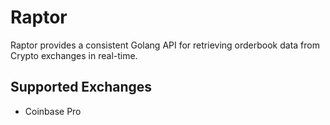 # Raptor
Raptor provides a consistent Golang API for retrieving orderbook data from Crypto exchanges in real-time.

## Supported Exchanges
- Coinbase Pro